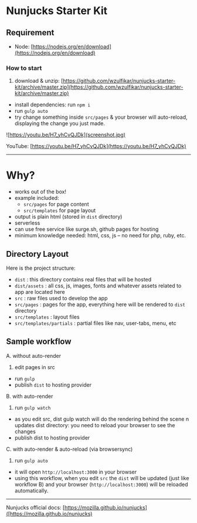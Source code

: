 # Nunjucks Starter Kit

## Requirement
- Node: [https://nodejs.org/en/download](https://nodejs.org/en/download)

### How to start
1. download & unzip: [https://github.com/wzulfikar/nunjucks-starter-kit/archive/master.zip](https://github.com/wzulfikar/nunjucks-starter-kit/archive/master.zip)
- install dependencies: run `npm i`
- run `gulp auto`
- try change something inside `src/pages` & your browser will auto-reload, displaying the change you just made.

![https://youtu.be/H7_yhCvQJDk](screenshot.jpg)

YouTube: [https://youtu.be/H7_yhCvQJDk](https://youtu.be/H7_yhCvQJDk)

---

# Why?
- works out of the box! 
- example included: 
  - `src/pages` for page content
  - `src/templates` for page layout
- output is plain html (stored in `dist` directory)
- serverless
- can use free service like surge.sh, github pages for hosting
- minimum knowledge needed: html, css, js – no need for php, ruby, etc.

## Directory Layout
Here is the project structure:

- `dist` : this directory contains real files that will be hosted
- `dist/assets` : all css, js, images, fonts and whatever assets related to app are located here
- `src` : raw files used to develop the app
- `src/pages` : pages for the app, everything here will be rendered to `dist` directory
- `src/templates` : layout files
- `src/templates/partials` : partial files like nav, user-tabs, menu, etc

## Sample workflow
A. without auto-render

1. edit pages in src
- run `gulp`
- publish `dist` to hosting provider


B. with auto-render

1. run `gulp watch`
- as you edit src, dist gulp watch will do the rendering behind the scene n updates dist directory: you need to reload your browser to see the changes
- publish dist to hosting provider


C. with auto-render & auto-reload (via browsersync)

1. run `gulp auto`
- it will open `http://localhost:3000` in your browser
- using this workflow, when you edit `src` the `dist` will be updated (just like workflow B) and your browser (`http://localhost:3000`) will be reloaded automatically.


---

Nunjucks official docs: [https://mozilla.github.io/nunjucks]([https://mozilla.github.io/nunjucks)
